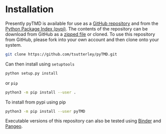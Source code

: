 Installation
============

Presently pyTMD is available for use as a [GitHub repository](https://github.com/tsutterley/pyTMD) and from the [Python Package Index (pypi)](https://pypi.org/project/pyTMD/).
The contents of the repository can be download from GitHub as a [zipped file](https://github.com/tsutterley/pyTMD/archive/main.zip) or cloned.
To use this repository from GitHub, please fork into your own account and then clone onto your system.  
```bash
git clone https://github.com/tsutterley/pyTMD.git
```
Can then install using `setuptools`
```bash
python setup.py install
```
or `pip`
```bash
python3 -m pip install --user .
```

To install from pypi using pip
```bash
python3 -m pip install --user pyTMD
```

Executable versions of this repository can also be tested using [Binder](https://mybinder.org/v2/gh/tsutterley/pyTMD/main) and [Pangeo](https://binder.pangeo.io/v2/gh/tsutterley/pyTMD/main).
